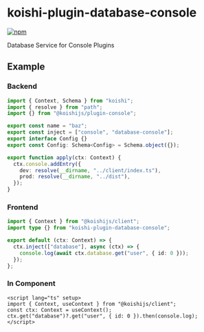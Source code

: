 # koishi-plugin-database-console

[![npm](https://img.shields.io/npm/v/koishi-plugin-database-console?style=flat-square)](https://www.npmjs.com/package/koishi-plugin-database-console)

Database Service for Console Plugins

## Example

### Backend

```typescript
import { Context, Schema } from "koishi";
import { resolve } from "path";
import {} from "@koishijs/plugin-console";

export const name = "baz";
export const inject = ["console", "database-console"];
export interface Config {}
export const Config: Schema<Config> = Schema.object({});

export function apply(ctx: Context) {
  ctx.console.addEntry({
    dev: resolve(__dirname, "../client/index.ts"),
    prod: resolve(__dirname, "../dist"),
  });
}
```

### Frontend

```typescript
import { Context } from "@koishijs/client";
import type {} from "koishi-plugin-database-console";

export default (ctx: Context) => {
  ctx.inject(["database"], async (ctx) => {
    console.log(await ctx.database.get("user", { id: 0 }));
  });
};
```

### In Component

```vue
<script lang="ts" setup>
import { Context, useContext } from "@koishijs/client";
const ctx: Context = useContext();
ctx.get("database")?.get("user", { id: 0 }).then(console.log);
</script>
```
